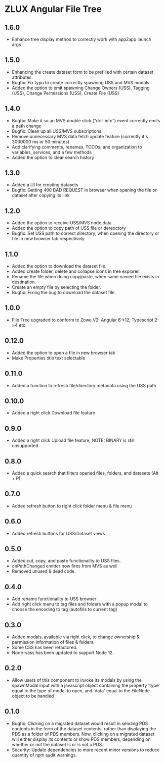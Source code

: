 # ZLUX Angular File Tree

## 1.6.0
* Enhance tree display method to correctly work with app2app launch args

## 1.5.0
* Enhancing the create dataset form to be prefilled with certain dataset attributes.
* Bugfix: Fix typo to create correctly spawning USS and MVS modals
* Added the option to emit spawning Change Owners (USS), Tagging (USS), Change Permissions (USS), Create File (USS)

## 1.4.0
* Bugfix: Make it so an MVS double click ("drill into") event correctly emits a path change
* Bugfix: Clean up all USS/MVS subscriptions
* Remove unnecessary MVS data fetch update feature (currently it's 3000000 ms or 50 minutes)
* Add clarifying comments, renames, TODOs, and organization to variables, services, and a few methods
* Added the option to clear search history

## 1.3.0
* Added a UI for creating datasets
* Bugfix: Getting 400 BAD REQUEST in browser when opening the file or dataset after copying its link

## 1.2.0
* Added the option to receive USS/MVS node data
* Added the option to copy path of USS file or dereoctory
* Bugfix: Set USS path to correct directory, when opening the directory or file in new browser tab respectively

## 1.1.0
* Added the option to download the dataset file.
* Added create folder, delete and collapse icons in tree explorer.
* Rename the file when doing copy/paste, when same named file exists in destination.
* Create an empty file by selecting the folder.
* Bugfix: Fixing the bug to download the dataset file.

## 1.0.0
* File Tree upgraded to conform to Zowe V2: Angular 6->12, Typescript 2->4 etc.

## 0.12.0
* Added the option to open a file in new browser tab
* Make Properties title text selectable

## 0.11.0
* Added a function to refresh file/directory metadata using the USS path 

## 0.10.0

* Added a right click Download file feature

## 0.9.0

* Added a right click Upload file feature, NOTE: BINARY is still unsupported

## 0.8.0

* Added a quick search that filters opened files, folders, and datasets (Alt + P)

## 0.7.0

* Added refresh button to right click folder menu & file menu

## 0.6.0

* Added refresh buttons for USS/Dataset views

## 0.5.0

* Added cut, copy, and paste functionality to USS files.
* onPathChanged emitter now fires from MVS as well
* Removed unused & dead code.

## 0.4.0

* Add rename functionality to USS browser
* Add right click menu to tag files and folders with a  popup modal to choose the encoding to tag (autofills to current tag)

## 0.3.0

* Added modals, available via right click, to change ownership & permission information of files & folders.
* Some CSS has been refactored.
* Node-sass has been updated to support Node 12.

## 0.2.0

* Allow users of this component to invoke its modals by using the spawnModal input with a javascript object containing the property 'type' equal to the type of modal to open, and 'data' equal to the FileNode object to be handled

## 0.1.0

* Bugfix: Clicking on a migrated dataset would result in sending PDS contents in the form of the dataset contents, rather than displaying the PDS as a folder of PDS members. Now, clicking on a migrated dataset will either display its contents or show PDS members, depending on whether or not the dataset is or is not a PDS.
* Security: Update dependencies to more recent minor versions to reduce quantity of npm audit warnings.
